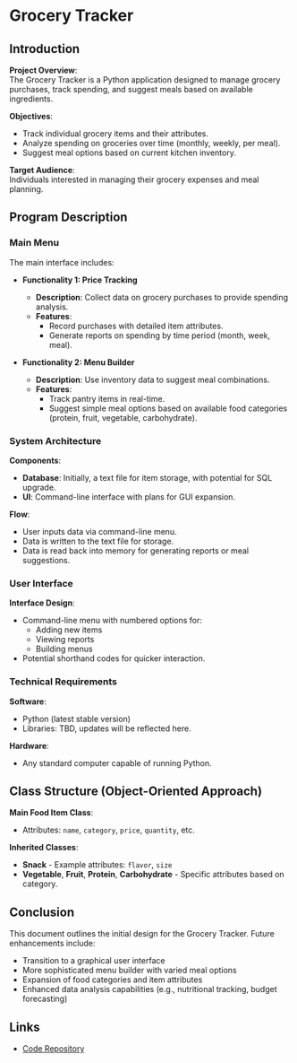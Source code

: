 # Grocery Tracker

## Introduction

**Project Overview**:  
The Grocery Tracker is a Python application designed to manage grocery purchases, track spending, and suggest meals based on available ingredients.

**Objectives**:  
- Track individual grocery items and their attributes.
- Analyze spending on groceries over time (monthly, weekly, per meal).
- Suggest meal options based on current kitchen inventory.

**Target Audience**:  
Individuals interested in managing their grocery expenses and meal planning.

## Program Description

### Main Menu

The main interface includes:

- **Functionality 1: Price Tracking**
  - **Description**: Collect data on grocery purchases to provide spending analysis.
  - **Features**:
    - Record purchases with detailed item attributes.
    - Generate reports on spending by time period (month, week, meal).

- **Functionality 2: Menu Builder**
  - **Description**: Use inventory data to suggest meal combinations.
  - **Features**:
    - Track pantry items in real-time.
    - Suggest simple meal options based on available food categories (protein, fruit, vegetable, carbohydrate).

### System Architecture

**Components**:
- **Database**: Initially, a text file for item storage, with potential for SQL upgrade.
- **UI**: Command-line interface with plans for GUI expansion.

**Flow**: 
- User inputs data via command-line menu.
- Data is written to the text file for storage.
- Data is read back into memory for generating reports or meal suggestions.

### User Interface

**Interface Design**:
- Command-line menu with numbered options for:
  - Adding new items
  - Viewing reports
  - Building menus
- Potential shorthand codes for quicker interaction.

### Technical Requirements

**Software**: 
- Python (latest stable version)
- Libraries: TBD, updates will be reflected here.

**Hardware**: 
- Any standard computer capable of running Python.

## Class Structure (Object-Oriented Approach)

**Main Food Item Class**: 
- Attributes: `name`, `category`, `price`, `quantity`, etc.
  
**Inherited Classes**: 
- **Snack** - Example attributes: `flavor`, `size`
- **Vegetable**, **Fruit**, **Protein**, **Carbohydrate** - Specific attributes based on category.

## Conclusion

This document outlines the initial design for the Grocery Tracker. Future enhancements include:

- Transition to a graphical user interface
- More sophisticated menu builder with varied meal options
- Expansion of food categories and item attributes
- Enhanced data analysis capabilities (e.g., nutritional tracking, budget forecasting)

## Links

- [Code Repository](https://github.com/FranklinWoodard/Grocery-Tracker.git)
